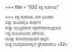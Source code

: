 +++
title = "032 ಕಿತ್ತ ಸುರಗಿಯ"

+++
ಕಿತ್ತ ಸುರಗಿಯ ವೀರ ಭಟರರು  
ವತ್ತು ಸಾವಿರವೈದಿ ಪಾರ್ಥನ  
ಸುತ್ತು ಮುತ್ತಿದರಂಗ ರಕ್ಷಣೆಗರಸನಾಜ್ಞೆಯಲಿ   
ಇತ್ತ ಮಹಿಳಾಜನದ ಮೌಳಿಯ  
ಮುತ್ತು ಕುಸುಮಾಯುಧನ ಥಟ್ಟಿನ  
ಮತ್ತ ಗಜವೈತಂದಳಲ್ಲಿಗೆ ದ್ರೌಪದಾದೇವಿ     ॥32॥